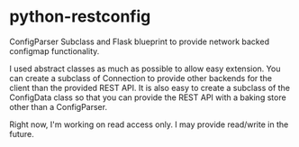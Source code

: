 # python-restconfig
ConfigParser Subclass and Flask blueprint to provide network backed configmap functionality.

I used abstract classes as much as possible to allow easy extension. You can create a subclass of Connection to provide other
backends for the client than the provided REST API. It is also easy to create a subclass of the ConfigData class so that
you can provide the REST API with a baking store other than a ConfigParser.

Right now, I'm working on read access only. I may provide read/write in the future.